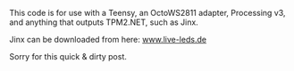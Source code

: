 This code is for use with a Teensy, an OctoWS2811 adapter, Processing v3, and anything that outputs TPM2.NET, such as Jinx.  

Jinx can be downloaded from here: www.live-leds.de

Sorry for this quick & dirty post.